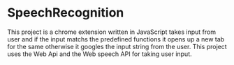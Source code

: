 # SpeechRecognition

This project is a chrome extension written in JavaScript takes input from user and if the input matchs the predefined functions it opens up a new tab for the same otherwise it googles the input string from the user.
This project uses the Web Api and the Web speech API for taking user input.
